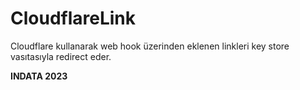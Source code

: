 # CloudflareLink

Cloudflare kullanarak web hook üzerinden eklenen linkleri key store vasıtasıyla redirect eder.

**INDATA 2023**
